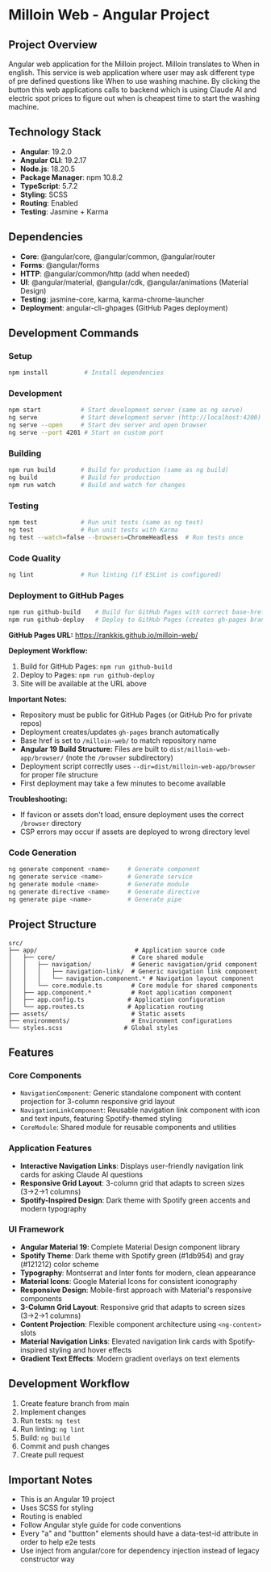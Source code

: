 # Milloin Web - Angular Project

## Project Overview
Angular web application for the Milloin project. Milloin translates to When in english. This service is web application where user may ask different type of pre defined questions like When to use washing machine. By clicking the button this web applications calls to backend which is using Claude AI and electric spot prices to figure out when is cheapest time to start the washing machine.

## Technology Stack
- **Angular**: 19.2.0
- **Angular CLI**: 19.2.17
- **Node.js**: 18.20.5
- **Package Manager**: npm 10.8.2
- **TypeScript**: 5.7.2
- **Styling**: SCSS
- **Routing**: Enabled
- **Testing**: Jasmine + Karma

## Dependencies
- **Core**: @angular/core, @angular/common, @angular/router
- **Forms**: @angular/forms
- **HTTP**: @angular/common/http (add when needed)
- **UI**: @angular/material, @angular/cdk, @angular/animations (Material Design)
- **Testing**: jasmine-core, karma, karma-chrome-launcher
- **Deployment**: angular-cli-ghpages (GitHub Pages deployment)

## Development Commands

### Setup
```bash
npm install          # Install dependencies
```

### Development
```bash
npm start           # Start development server (same as ng serve)
ng serve            # Start development server (http://localhost:4200)
ng serve --open     # Start dev server and open browser
ng serve --port 4201 # Start on custom port
```

### Building
```bash
npm run build       # Build for production (same as ng build)
ng build            # Build for production
npm run watch       # Build and watch for changes
```

### Testing
```bash
npm test            # Run unit tests (same as ng test)
ng test             # Run unit tests with Karma
ng test --watch=false --browsers=ChromeHeadless  # Run tests once
```

### Code Quality
```bash
ng lint             # Run linting (if ESLint is configured)
```

### Deployment to GitHub Pages
```bash
npm run github-build    # Build for GitHub Pages with correct base-href
npm run github-deploy   # Deploy to GitHub Pages (creates gh-pages branch)
```

**GitHub Pages URL:** https://rankkis.github.io/milloin-web/

**Deployment Workflow:**
1. Build for GitHub Pages: `npm run github-build`
2. Deploy to Pages: `npm run github-deploy`
3. Site will be available at the URL above

**Important Notes:**
- Repository must be public for GitHub Pages (or GitHub Pro for private repos)
- Deployment creates/updates `gh-pages` branch automatically
- Base href is set to `/milloin-web/` to match repository name
- **Angular 19 Build Structure:** Files are built to `dist/milloin-web-app/browser/` (note the `/browser` subdirectory)
- Deployment script correctly uses `--dir=dist/milloin-web-app/browser` for proper file structure
- First deployment may take a few minutes to become available

**Troubleshooting:**
- If favicon or assets don't load, ensure deployment uses the correct `/browser` directory
- CSP errors may occur if assets are deployed to wrong directory level

### Code Generation
```bash
ng generate component <name>     # Generate component
ng generate service <name>       # Generate service
ng generate module <name>        # Generate module
ng generate directive <name>     # Generate directive
ng generate pipe <name>          # Generate pipe
```

## Project Structure
```
src/
├── app/                           # Application source code
│   ├── core/                     # Core shared module
│   │   ├── navigation/           # Generic navigation/grid component
│   │   │   ├── navigation-link/  # Generic navigation link component
│   │   │   └── navigation.component.* # Navigation layout component
│   │   └── core.module.ts        # Core module for shared components
│   ├── app.component.*           # Root application component
│   ├── app.config.ts            # Application configuration
│   └── app.routes.ts            # Application routing
├── assets/                       # Static assets
├── environments/                 # Environment configurations
└── styles.scss                 # Global styles
```

## Features

### Core Components
- `NavigationComponent`: Generic standalone component with content projection for 3-column responsive grid layout
- `NavigationLinkComponent`: Reusable navigation link component with icon and text inputs, featuring Spotify-themed styling
- `CoreModule`: Shared module for reusable components and utilities

### Application Features
- **Interactive Navigation Links**: Displays user-friendly navigation link cards for asking Claude AI questions
- **Responsive Grid Layout**: 3-column grid that adapts to screen sizes (3→2→1 columns)
- **Spotify-Inspired Design**: Dark theme with Spotify green accents and modern typography

### UI Framework
- **Angular Material 19**: Complete Material Design component library
- **Spotify Theme**: Dark theme with Spotify green (#1db954) and gray (#121212) color scheme
- **Typography**: Montserrat and Inter fonts for modern, clean appearance
- **Material Icons**: Google Material Icons for consistent iconography
- **Responsive Design**: Mobile-first approach with Material's responsive components
- **3-Column Grid Layout**: Responsive grid that adapts to screen sizes (3→2→1 columns)
- **Content Projection**: Flexible component architecture using `<ng-content>` slots
- **Material Navigation Links**: Elevated navigation link cards with Spotify-inspired styling and hover effects
- **Gradient Text Effects**: Modern gradient overlays on text elements

## Development Workflow
1. Create feature branch from main
2. Implement changes
3. Run tests: `ng test`
4. Run linting: `ng lint`
5. Build: `ng build`
6. Commit and push changes
7. Create pull request

## Important Notes
- This is an Angular 19 project
- Uses SCSS for styling
- Routing is enabled
- Follow Angular style guide for code conventions
- Every "a" and "buttton" elements should have a data-test-id attribute in order to help e2e tests
- Use inject from angular/core for dependency injection instead of legacy constructor way